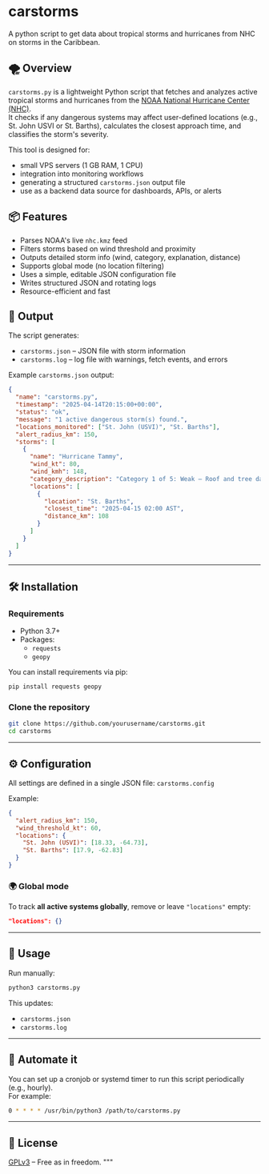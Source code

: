 # carstorms

A python script to get data about tropical storms and hurricanes from NHC on storms in the Caribbean.

## 🌪️ Overview

`carstorms.py` is a lightweight Python script that fetches and analyzes active tropical storms and hurricanes from the [NOAA National Hurricane Center (NHC)](https://www.nhc.noaa.gov/).  
It checks if any dangerous systems may affect user-defined locations (e.g., St. John USVI or St. Barths), calculates the closest approach time, and classifies the storm's severity.

This tool is designed for:
- small VPS servers (1 GB RAM, 1 CPU)
- integration into monitoring workflows
- generating a structured `carstorms.json` output file
- use as a backend data source for dashboards, APIs, or alerts

## 📦 Features

- Parses NOAA's live `nhc.kmz` feed
- Filters storms based on wind threshold and proximity
- Outputs detailed storm info (wind, category, explanation, distance)
- Supports global mode (no location filtering)
- Uses a simple, editable JSON configuration file
- Writes structured JSON and rotating logs
- Resource-efficient and fast

## 📁 Output

The script generates:
- `carstorms.json` – JSON file with storm information
- `carstorms.log` – log file with warnings, fetch events, and errors

Example `carstorms.json` output:

```json
{
  "name": "carstorms.py",
  "timestamp": "2025-04-14T20:15:00+00:00",
  "status": "ok",
  "message": "1 active dangerous storm(s) found.",
  "locations_monitored": ["St. John (USVI)", "St. Barths"],
  "alert_radius_km": 150,
  "storms": [
    {
      "name": "Hurricane Tammy",
      "wind_kt": 80,
      "wind_kmh": 148,
      "category_description": "Category 1 of 5: Weak – Roof and tree damage, power outages likely.",
      "locations": [
        {
          "location": "St. Barths",
          "closest_time": "2025-04-15 02:00 AST",
          "distance_km": 108
        }
      ]
    }
  ]
}
```

---

## 🛠️ Installation

### Requirements

- Python 3.7+
- Packages:
  - `requests`
  - `geopy`

You can install requirements via pip:

```bash
pip install requests geopy
```

### Clone the repository

```bash
git clone https://github.com/yourusername/carstorms.git
cd carstorms
```

---

## ⚙️ Configuration

All settings are defined in a single JSON file: `carstorms.config`

Example:

```json
{
  "alert_radius_km": 150,
  "wind_threshold_kt": 60,
  "locations": {
    "St. John (USVI)": [18.33, -64.73],
    "St. Barths": [17.9, -62.83]
  }
}
```

### 🌍 Global mode

To track **all active systems globally**, remove or leave `"locations"` empty:

```json
"locations": {}
```

---

## 🚀 Usage

Run manually:

```bash
python3 carstorms.py
```

This updates:
- `carstorms.json`
- `carstorms.log`

---

## 🔄 Automate it

You can set up a cronjob or systemd timer to run this script periodically (e.g., hourly).  
For example:

```bash
0 * * * * /usr/bin/python3 /path/to/carstorms.py
```

---

## 📄 License

[GPLv3](https://www.gnu.org/licenses/gpl-3.0.html) – Free as in freedom.
"""
